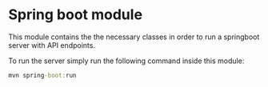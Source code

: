 # Spring boot  module

This module contains the the necessary classes in order to run a springboot server with API endpoints.

To run the server simply run the following command inside this module:

```cmd
mvn spring-boot:run
```